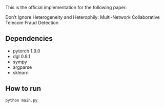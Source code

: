 

This is the official implementation for the following paper:

Don’t Ignore Heterogeneity and Heterophily: Multi-Network Collaborative Telecom Fraud Detection



Dependencies
----------------------
- pytorch 1.9.0
- dgl 0.8.1
- sympy
- argparse
- sklearn


How to run
--------------------------------

```
python main.py 

```



